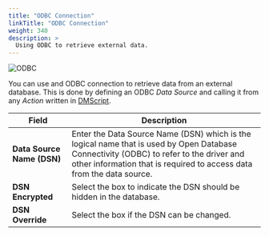 ```yaml
---
title: "ODBC Connection"
linkTitle: "ODBC Connection"
weight: 340
description: >
  Using ODBC to retrieve external data.
---
```


![ODBC](/userguide/images/odbc.jpg)

You can use and ODBC connection to retrieve data from an external database. This is done by defining an ODBC _Data Source_ and calling it from any _Action_ written in [DMScript](/userguide/advanced-features/dmscript/).

| Field                      | Description                                                                                                                                                                                                     |
|----------------------------|-----------------------------------------------------------------------------------------------------------------------------------------------------------------------------------------------------------------|
| **Data Source Name (DSN)** | Enter the Data Source Name (DSN) which is the logical name that is used by Open Database Connectivity (ODBC) to refer to the driver and other information that is required to access data from the data source. |
| **DSN Encrypted**          | Select the box to indicate the DSN should be hidden in the database.                                                                                                                                            |
| **DSN Override**           | Select the box if the DSN can be changed.                                                                                                                                                                       |
